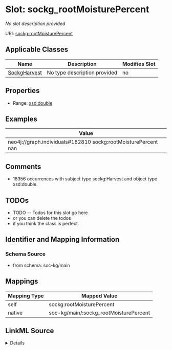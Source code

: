 

# Slot: sockg_rootMoisturePercent


_No slot description provided_





URI: [sockg:rootMoisturePercent](http://www.semanticweb.org/sockg/ontologies/2024/0/soil-carbon-ontology/rootMoisturePercent)



<!-- no inheritance hierarchy -->





## Applicable Classes

| Name | Description | Modifies Slot |
| --- | --- | --- |
| [SockgHarvest](../classes/SockgHarvest.md) | No type description provided |  no  |







## Properties

* Range: [xsd:double](http://www.w3.org/2001/XMLSchema#double)






## Examples

| Value |
| --- |
| neo4j://graph.individuals#182810 sockg:rootMoisturePercent nan |

## Comments

* 18356 occurrences with subject type sockg:Harvest and object type xsd:double.

## TODOs

* TODO -- Todos for this slot go here
* or you can delete the todos
* if you think the class is perfect.

## Identifier and Mapping Information







### Schema Source


* from schema: soc-kg/main




## Mappings

| Mapping Type | Mapped Value |
| ---  | ---  |
| self | sockg:rootMoisturePercent |
| native | soc-kg/main/:sockg_rootMoisturePercent |




## LinkML Source

<details>
```yaml
name: sockg_rootMoisturePercent
description: No slot description provided
todos:
- TODO -- Todos for this slot go here
- or you can delete the todos
- if you think the class is perfect.
comments:
- 18356 occurrences with subject type sockg:Harvest and object type xsd:double.
examples:
- value: neo4j://graph.individuals#182810 sockg:rootMoisturePercent nan
from_schema: soc-kg/main
rank: 1000
slot_uri: sockg:rootMoisturePercent
alias: sockg_rootMoisturePercent
domain_of:
- sockg_Harvest
range: double

```
</details>